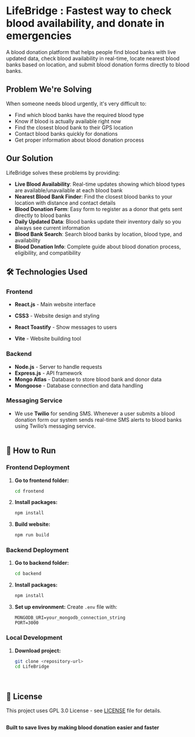 # LifeBridge : Fastest way to check blood availability, and donate in emergencies

A blood donation platform that helps people find blood banks with live updated data, check blood availability in real-time, locate nearest blood banks based on location, and submit blood donation forms directly to blood banks.

##  Problem We're Solving

When someone needs blood urgently, it's very difficult to:
- Find which blood banks have the required blood type
- Know if blood is actually available right now
- Find the closest blood bank to their GPS  location
- Contact blood banks quickly for donations
- Get proper information about blood donation process

##  Our Solution

LifeBridge solves these problems by providing:

- **Live Blood Availability**: Real-time updates showing which blood types are available/unavailable at each blood bank
- **Nearest Blood Bank Finder**: Find the closest blood banks to your location with distance and contact details
- **Blood Donation Form**: Easy form to register as a donor that gets sent directly to blood banks
- **Daily Updated Data**: Blood banks update their inventory daily so you always see current information
- **Blood Bank Search**: Search blood banks by location, blood type, and availability
- **Blood Donation Info**: Complete guide about blood donation process, eligibility, and compatibility

## 🛠️ Technologies Used

### Frontend
- **React.js** - Main website interface

- **CSS3** - Website design and styling
- **React Toastify** - Show messages to users
- **Vite** - Website building tool

### Backend
- **Node.js** - Server to handle requests
- **Express.js** - API framework
- **Mongo Atlas** - Database to store blood bank and donor data
- **Mongoose** - Database connection and data handling

### Messaging Service

- We use **Twilio** for sending SMS. Whenever a user submits a blood donation form our system sends real-time SMS alerts to blood banks using Twilio’s messaging service.
<br><br>
## 🚀 How to Run



### Frontend Deployment

1. **Go to frontend folder:**
   ```bash
   cd frontend
   ```

2. **Install packages:**
   ```bash
   npm install
   ```

3. **Build website:**
   ```bash
   npm run build
   ```

### Backend Deployment

1. **Go to backend folder:**
   ```bash
   cd backend
   ```

2. **Install packages:**
   ```bash
   npm install
   ```

3. **Set up environment:**
   Create `.env` file with:
   ```
   MONGODB_URI=your_mongodb_connection_string
   PORT=3000
   ```



### Local Development

1. **Download project:**
   ```bash
   git clone <repository-url>
   cd LifeBridge
   ```
<br>


## 📄 License

This project uses  GPL 3.0 License - see [LICENSE](LICENSE) file for details.

##

**Built to save lives by making blood donation easier and faster**
